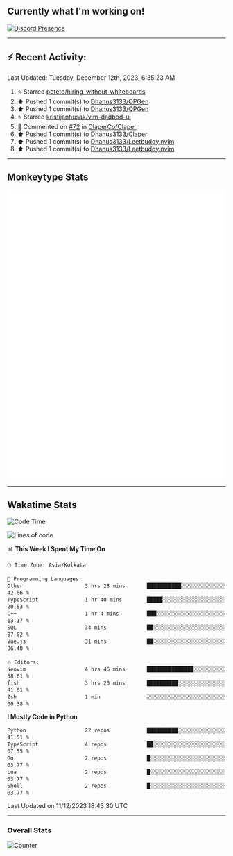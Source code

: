 ## Currently what I'm working on!
[![Discord Presence](https://lanyard.cnrad.dev/api/534981034400284712)](https://discord.com/users/534981034400284712)

---

## :zap: Recent Activity:
<!--RECENT_ACTIVITY:last_update-->
Last Updated: Tuesday, December 12th, 2023, 6:35:23 AM
<!--RECENT_ACTIVITY:last_update_end-->
<!--RECENT_ACTIVITY:start-->
1. ⭐ Starred [poteto/hiring-without-whiteboards](https://github.com/poteto/hiring-without-whiteboards)<br>
2. ⬆️ Pushed 1 commit(s) to [Dhanus3133/QPGen](https://github.com/Dhanus3133/QPGen)<br>
3. ⬆️ Pushed 1 commit(s) to [Dhanus3133/QPGen](https://github.com/Dhanus3133/QPGen)<br>
4. ⭐ Starred [kristijanhusak/vim-dadbod-ui](https://github.com/kristijanhusak/vim-dadbod-ui)<br>
5. 💬 Commented on [#72](https://github.com/ClaperCo/Claper/pull/72#issuecomment-1817919915) in [ClaperCo/Claper](https://github.com/ClaperCo/Claper)<br>
6. ⬆️ Pushed 1 commit(s) to [Dhanus3133/Claper](https://github.com/Dhanus3133/Claper)<br>
7. ⬆️ Pushed 1 commit(s) to [Dhanus3133/Leetbuddy.nvim](https://github.com/Dhanus3133/Leetbuddy.nvim)<br>
8. ⬆️ Pushed 1 commit(s) to [Dhanus3133/Leetbuddy.nvim](https://github.com/Dhanus3133/Leetbuddy.nvim)<br>
<!--RECENT_ACTIVITY:end-->

---

## Monkeytype Stats
<a href="https://monkeytype.com/profile/dhanus">
  <img src="https://raw.githubusercontent.com/Dhanus3133/Dhanus3133/monkeytype/monkeytype-pb.svg" alt="Monkeytype Profile" />
</a>

---

## Wakatime Stats
<!--START_SECTION:waka-->
![Code Time](http://img.shields.io/badge/Code%20Time-1%2C452%20hrs%2021%20mins-blue)

![Lines of code](https://img.shields.io/badge/From%20Hello%20World%20I%27ve%20Written-4.8%20million%20lines%20of%20code-blue)

📊 **This Week I Spent My Time On** 

```text
🕑︎ Time Zone: Asia/Kolkata

💬 Programming Languages: 
Other                    3 hrs 28 mins       ███████████░░░░░░░░░░░░░░   42.66 % 
TypeScript               1 hr 40 mins        █████░░░░░░░░░░░░░░░░░░░░   20.53 % 
C++                      1 hr 4 mins         ███░░░░░░░░░░░░░░░░░░░░░░   13.17 % 
SQL                      34 mins             ██░░░░░░░░░░░░░░░░░░░░░░░   07.02 % 
Vue.js                   31 mins             ██░░░░░░░░░░░░░░░░░░░░░░░   06.40 % 

🔥 Editors: 
Neovim                   4 hrs 46 mins       ███████████████░░░░░░░░░░   58.61 % 
fish                     3 hrs 20 mins       ██████████░░░░░░░░░░░░░░░   41.01 % 
Zsh                      1 min               ░░░░░░░░░░░░░░░░░░░░░░░░░   00.38 % 
```

**I Mostly Code in Python** 

```text
Python                   22 repos            ██████████░░░░░░░░░░░░░░░   41.51 % 
TypeScript               4 repos             ██░░░░░░░░░░░░░░░░░░░░░░░   07.55 % 
Go                       2 repos             █░░░░░░░░░░░░░░░░░░░░░░░░   03.77 % 
Lua                      2 repos             █░░░░░░░░░░░░░░░░░░░░░░░░   03.77 % 
Shell                    2 repos             █░░░░░░░░░░░░░░░░░░░░░░░░   03.77 % 
```




 Last Updated on 11/12/2023 18:43:30 UTC
<!--END_SECTION:waka-->
---

### Overall Stats

<img src="https://moe-counter.glitch.me/get/@Dhanus3133?theme=asoul" alt="Counter" />
